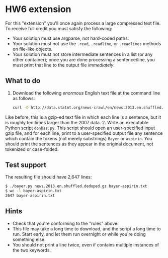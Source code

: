 # HW6 extension

For this "extension" you'll once again process a large compressed text file. To receive full credit you must satisfy the following:

* Your solution must use argparse, not hard-coded paths.
* Your solution must not use the `.read`, `.readline`, or `.readlines` methods on file-like objects.
* Your solution must not store intermediate sentences in a list (or any other container);
  once you are done processing a sentence/line, you must print that line to the output file *immediately*.

## What to do

1. Download the following *enormous* English text file at the command line as follows:

    ```bash
    curl -O http://data.statmt.org/news-crawl/en/news.2013.en.shuffled.deduped.gz
    ```

Like before, this is a gzip-ed text file in which each line is a sentence, but it is roughly ten times larger than the 2007 data.
2. Write an executable Python script `donbas.py`. This script should open an user-specified input gzip file, 
and for each line, print to a user-specified output file any sentence which contain the tokens (not merely substrings) `Bayer` or `aspirin`. You should print the sentences as they appear in the original document, not tokenized or case-folded.

## Test support

The resulting file should have 2,647 lines:

```bash
$ ./bayer.py news.2013.en.shuffled.deduped.gz bayer-aspirin.txt
$ wc -l bayer-aspirin.txt
2647 bayer-aspirin.txt
```

## Hints

* Check that you're conforming to the "rules" above.
* This file may take a long time to download, and the script a long time to run. Start early, and let them run overnight or while you're doing something else.
* You should not print a line twice, even if contains multiple instances of the two keywords.
